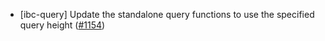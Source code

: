 - [ibc-query] Update the standalone query functions to use the specified query
  height ([\#1154](https://github.com/cosmos/ibc-rs/issues/1154))
